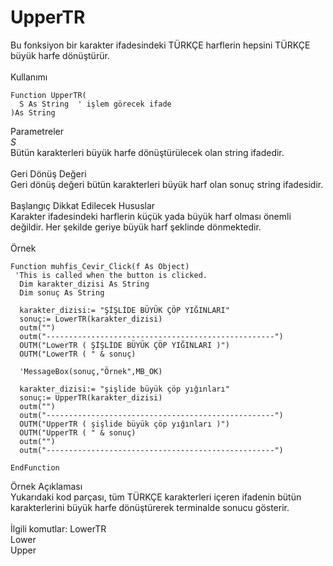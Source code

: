 # UpperTR

Bu fonksiyon bir karakter ifadesindeki TÜRKÇE harflerin hepsini TÜRKÇE büyük harfe dönüştürür.\
\
Kullanımı

```
Function UpperTR(
  S As String  ' işlem görecek ifade
)As String
```

Parametreler\
_S_\
Bütün karakterleri büyük harfe dönüştürülecek olan string ifadedir.\
\
Geri Dönüş Değeri\
Geri dönüş değeri bütün karakterleri büyük harf olan sonuç string ifadesidir.\
\
Başlangıç Dikkat Edilecek Hususlar\
Karakter ifadesindeki harflerin küçük yada büyük harf olması önemli değildir. Her şekilde geriye büyük harf şeklinde dönmektedir.\
\
Örnek

```
Function muhfis_Cevir_Click(f As Object)
 'This is called when the button is clicked.
  Dim karakter_dizisi As String
  Dim sonuç As String
  
  karakter_dizisi:= "ŞİŞLİDE BÜYÜK ÇÖP YIĞINLARI"
  sonuç:= LowerTR(karakter_dizisi)
  outm("")
  outm("---------------------------------------------------")
  OUTM("LowerTR ( ŞİŞLİDE BÜYÜK ÇÖP YIĞINLARI )")
  OUTM("LowerTR ( " & sonuç)

  'MessageBox(sonuç,"Örnek",MB_OK)

  karakter_dizisi:= "şişlide büyük çöp yığınları"
  sonuç:= UpperTR(karakter_dizisi)
  outm("")
  outm("---------------------------------------------------")
  OUTM("UpperTR ( şişlide büyük çöp yığınları )")
  OUTM("UpperTR ( " & sonuç)
  outm("")
  outm("---------------------------------------------------")

EndFunction

```

Örnek Açıklaması\
Yukarıdaki kod parçası, tüm TÜRKÇE karakterleri içeren ifadenin bütün karakterlerini büyük harfe dönüştürerek terminalde sonucu gösterir.\
\
İlgili komutlar: LowerTR\
Lower\
Upper
